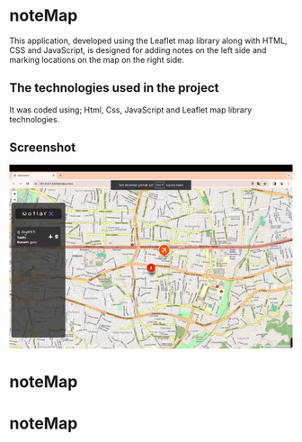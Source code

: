 <h1> noteMap </h1>

This application, developed using the Leaflet map library along with HTML, CSS and JavaScript, is designed for adding notes on the left side and marking locations on the map on the right side.

<h2> The technologies used in the project </h2>

It was coded using;
Html, Css, JavaScript and Leaflet map library technologies.

<h2> Screenshot </h2>

![](screen.gif)
# noteMap
# noteMap
